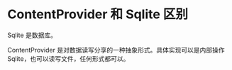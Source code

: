 # ContentProvider 和 Sqlite 区别

Sqlite 是数据库。

ContentProvider 是对数据读写分享的一种抽象形式。具体实现可以是内部操作 Sqlite，也可以读写文件，任何形式都可以。
